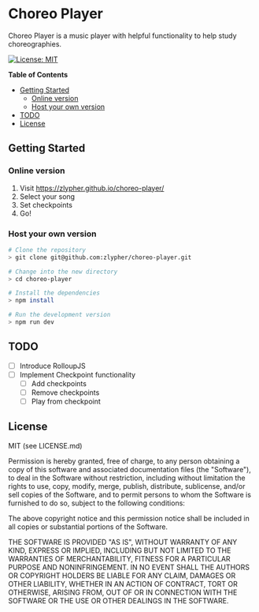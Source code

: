 # Choreo Player

Choreo Player is a music player with helpful functionality to help study choreographies.

[![License: MIT](https://img.shields.io/badge/License-MIT-yellow.svg)](https://opensource.org/licenses/MIT)

**Table of Contents**
* [Getting Started](#getting-started)
  * [Online version](#online-version)
  * [Host your own version](#host-your-own-version)
* [TODO](#todo)
* [License](#license)

## Getting Started

### Online version

1. Visit https://zlypher.github.io/choreo-player/
2. Select your song
3. Set checkpoints
4. Go!

### Host your own version

```bash
# Clone the repository
> git clone git@github.com:zlypher/choreo-player.git

# Change into the new directory
> cd choreo-player

# Install the dependencies
> npm install

# Run the development version
> npm run dev
```

## TODO

- [ ] Introduce RolloupJS
- [ ] Implement Checkpoint functionality
    - [ ] Add checkpoints
    - [ ] Remove checkpoints
    - [ ] Play from checkpoint

## License

MIT (see LICENSE.md)

Permission is hereby granted, free of charge, to any person obtaining a copy of this software and associated documentation files (the "Software"), to deal in the Software without restriction, including without limitation the rights to use, copy, modify, merge, publish, distribute, sublicense, and/or sell copies of the Software, and to permit persons to whom the Software is furnished to do so, subject to the following conditions:

The above copyright notice and this permission notice shall be included in all copies or substantial portions of the Software.

THE SOFTWARE IS PROVIDED "AS IS", WITHOUT WARRANTY OF ANY KIND, EXPRESS OR IMPLIED, INCLUDING BUT NOT LIMITED TO THE WARRANTIES OF MERCHANTABILITY, FITNESS FOR A PARTICULAR PURPOSE AND NONINFRINGEMENT. IN NO EVENT SHALL THE AUTHORS OR COPYRIGHT HOLDERS BE LIABLE FOR ANY CLAIM, DAMAGES OR OTHER LIABILITY, WHETHER IN AN ACTION OF CONTRACT, TORT OR OTHERWISE, ARISING FROM, OUT OF OR IN CONNECTION WITH THE SOFTWARE OR THE USE OR OTHER DEALINGS IN THE SOFTWARE.
